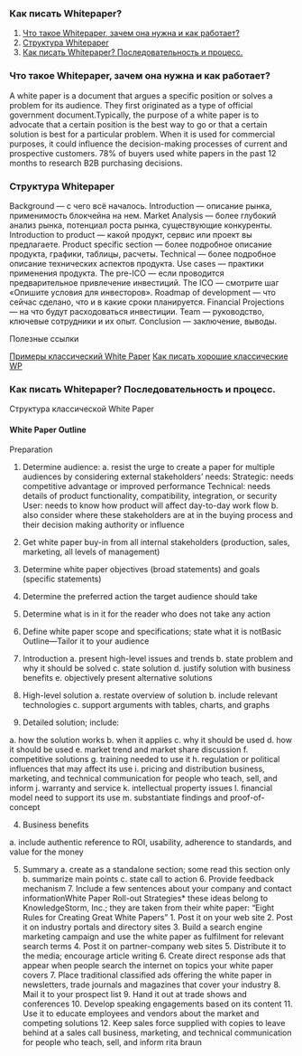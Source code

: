 ### Как писать Whitepaper?

1. [Что такое Whitepaper, зачем она нужна и как работает?](https://github.com/alexeykrol/ICO_for_people/blob/master/rus/howWhitepaper.md#%D0%A7%D1%82%D0%BE-%D1%82%D0%B0%D0%BA%D0%BE%D0%B5-whitepaper-%D0%B7%D0%B0%D1%87%D0%B5%D0%BC-%D0%BE%D0%BD%D0%B0-%D0%BD%D1%83%D0%B6%D0%BD%D0%B0-%D0%B8-%D0%BA%D0%B0%D0%BA-%D1%80%D0%B0%D0%B1%D0%BE%D1%82%D0%B0%D0%B5%D1%82)
2. [Структура Whitepaper](https://github.com/alexeykrol/ICO_for_people/blob/master/rus/howWhitepaper.md#%D0%A1%D1%82%D1%80%D1%83%D0%BA%D1%82%D1%83%D1%80%D0%B0-whitepaper)
3. [Как писать Whitepaper? Последовательность и процесс.](https://github.com/alexeykrol/ICO_for_people/blob/master/rus/howWhitepaper.md#%D0%9A%D0%B0%D0%BA-%D0%BF%D0%B8%D1%81%D0%B0%D1%82%D1%8C-whitepaper-%D0%9F%D0%BE%D1%81%D0%BB%D0%B5%D0%B4%D0%BE%D0%B2%D0%B0%D1%82%D0%B5%D0%BB%D1%8C%D0%BD%D0%BE%D1%81%D1%82%D1%8C-%D0%B8-%D0%BF%D1%80%D0%BE%D1%86%D0%B5%D1%81%D1%81)


### Что такое Whitepaper, зачем она нужна и как работает?

A white paper is a document that argues a specific position or solves a problem for its audience. They first originated as a type of official government document.Typically, the purpose of a white paper is to advocate that a certain position is the best way to go or that a certain solution is best for a particular problem. When it is used for commercial purposes, it could influence the decision-making processes of current and prospective customers. 78% of buyers used white papers in the past 12 months to research B2B purchasing decisions.



### Структура Whitepaper

Background — с чего всё началось.
Introduction — описание рынка, применимость блокчейна на нем.
Market Analysis — более глубокий анализ рынка, потенциал роста рынка, существующие конкуренты. Introduction to product — какой продукт, сервис или проект вы предлагаете.
Product specific section — более подробное описание продукта, графики, таблицы, расчеты. Technical — более подробное описание технических аспектов продукта.
Use cases — практики применения продукта.
The pre-ICO — если проводится предварительное привлечение инвестиций.
The ICO — смотрите шаг «Опишите условия для инвесторов».
Roadmap of development — что сейчас сделано, что и в какие сроки планируется.
Financial Projections — на что будут расходоваться инвестиции.
Team — руководство, ключевые сотрудники и их опыт.
Conclusion — заключение, выводы.

Полезные ссылки

[Примеры классический White Paper](https://www.calpoly.edu/~jgphelan/sample_white_papers.html)
[Как писать хорошие классические WP](https://www.slideshare.net/slidale/how-towriteagoodwhitepaper)






### Как писать Whitepaper? Последовательность и процесс.




Структура классической White Paper


#### White Paper Outline

Preparation

 1. Determine audience: a. resist the urge to create a paper for multiple audiences by considering external stakeholders’ needs: Strategic: needs competitive advantage or improved performance Technical: needs details of product functionality, compatibility, integration, or security User: needs to know how product will affect day-to-day work flow b. also consider where these stakeholders are at in the buying process and their decision making authority or influence 
 2. Get white paper buy-in from all internal stakeholders (production, sales, marketing, all levels of management) 
 3. Determine white paper objectives (broad statements) and goals (specific statements) 
 4. Determine the preferred action the target audience should take 
 5. Determine what is in it for the reader who does not take any action 
 6. Define white paper scope and specifications; state what it is notBasic Outline—Tailor it to your audience 
 
 1. Introduction a. present high-level issues and trends b. state problem and why it should be solved c. state solution d. justify solution with business benefits e. objectively present alternative solutions 
 2. High-level solution a. restate overview of solution b. include relevant technologies c. support arguments with tables, charts, and graphs 
 3. Detailed solution; include: 
 
 a. how the solution works 
 b. when it applies 
 c. why it should be used 
 d. how it should be used 
 e. market trend and market share discussion 
 f. competitive solutions 
 g. training needed to use it 
 h. regulation or political influences that may affect its use 
 i. pricing and distribution business, marketing, and technical communication for people who teach, sell, and inform 
 j. warranty and service 
 k. intellectual property issues 
 l. financial model need to support its use 
 m. substantiate findings and proof-of-concept 
 
 4. Business benefits 
 
 a. include authentic reference to ROI, usability, adherence to standards, and value for the money 
 
 5. Summary a. create as a standalone section; some read this section only b. summarize main points c. state call to action 6. Provide feedback mechanism 7. Include a few sentences about your company and contact informationWhite Paper Roll-out Strategies* these ideas belong to KnowledgeStorm, Inc.; they are taken from their white paper: “Eight Rules for Creating Great White Papers” 1. Post it on your web site 2. Post it on industry portals and directory sites 3. Build a search engine marketing campaign and use the white paper as fulfilment for relevant search terms 4. Post it on partner-company web sites 5. Distribute it to the media; encourage article writing 6. Create direct response ads that appear when people search the internet on topics your white paper covers 7. Place traditional classified ads offering the white paper in newsletters, trade journals and magazines that cover your industry 8. Mail it to your prospect list 9. Hand it out at trade shows and conferences 10. Develop speaking engagements based on its content 11. Use it to educate employees and vendors about the market and competing solutions 12. Keep sales force supplied with copies to leave behind at a sales call business, marketing, and technical communication for people who teach, sell, and inform rita braun
